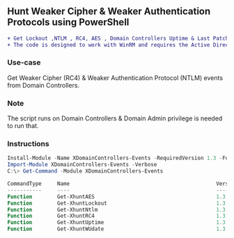 ## Hunt Weaker Cipher & Weaker Authentication Protocols using PowerShell
```diff
+ Get Lockout ,NTLM , RC4, AES , Domain Controllers Uptime & Last Patching Date.
+ The code is designed to work with WinRM and requires the Active Directory (AD) module.
```

### Use-case
Get Weaker Cipher (RC4) & Weaker Authentication Protocol (NTLM) events from Domain Controllers.  

### Note
The script runs on Domain Controllers & Domain Admin privilege is needed to run that. 

### Instructions
```powershell
Install-Module -Name XDomainControllers-Events -RequiredVersion 1.3 -Force -Verbose -Repository PSGallery
Import-Module XDomainControllers-Events -Verbose
C:\> Get-Command -Module XDomainControllers-Events

CommandType     Name                                               Version    Source
-----------     ----                                               -------    ------
Function        Get-XhuntAES                                       1.3        XDomainControllers-Events
Function        Get-XhuntLockout                                   1.3        XDomainControllers-Events
Function        Get-XhuntNtlm                                      1.3        XDomainControllers-Events
Function        Get-XhuntRC4                                       1.3        XDomainControllers-Events
Function        Get-XhuntUptime                                    1.3        XDomainControllers-Events
Function        Get-XhuntWUdate                                    1.3        XDomainControllers-Events
```




